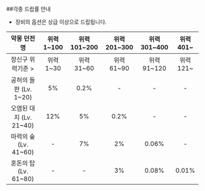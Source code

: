 ##각종 드랍률 안내

 - 장비의 옵션은 상급 이상으로 드랍됩니다.
 
|악몽 던전명|위력 1~100|위력 101~200|위력 201~300|위력 301~400|위력 401~|
|:---:|:---:|:---:|:---:|:---:|:---:|
|장신구 위력기준 > |위력 1~30|위력 31~60|위력 61~90|위력 91~120|위력 121~|
|공허의 들판 (Lv. 1~20)|5%|0.2%|-|-|-|
|오염된 대지 (Lv. 21~40)|12%|5%|0.2%|-|-|
|마력의 숲 (Lv. 41~60)|-|7%|2%|0.06%|-|
|혼돈의 탑 (Lv. 61~80)|-|-|3%|0.08%|0.01%|
